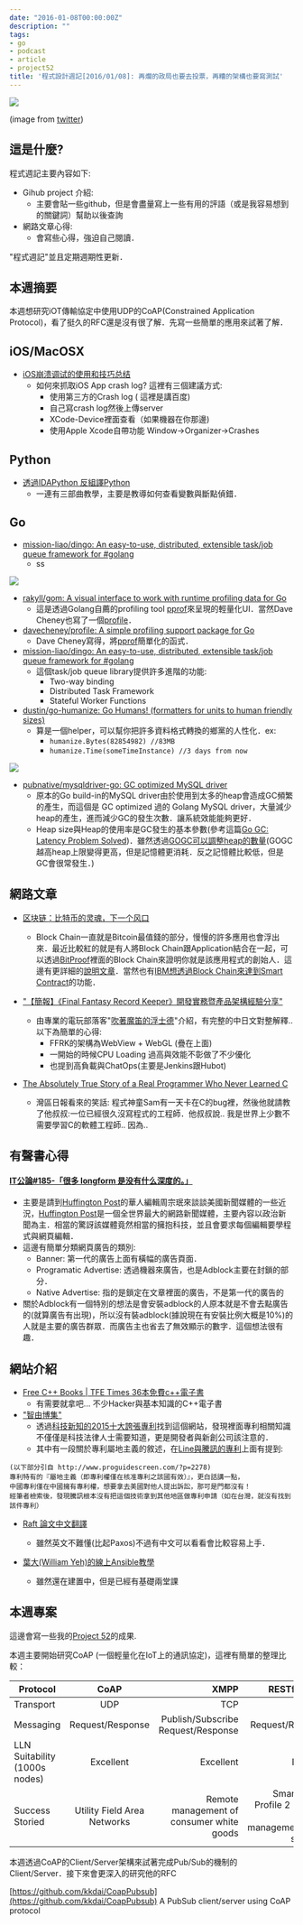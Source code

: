 ```yaml
---
date: "2016-01-08T00:00:00Z"
description: ""
tags:
- go
- podcast
- article
- project52
title: '程式設計週記[2016/01/08]: 再爛的政局也要去投票，再糟的架構也要寫測試'
---
```



![](https://pbs.twimg.com/media/CYEiJ8iWkAAabkd.jpg)


(image from [twitter](https://twitter.com/mdlayher/status/684866173209604096))

## 這是什麼?

程式週記主要內容如下:

- Gihub project 介紹:
	- 主要會貼一些github，但是會盡量寫上一些有用的評語（或是我容易想到的關鍵詞）幫助以後查詢
- 網路文章心得:
	- 會寫些心得，強迫自己閱讀．

"程式週記"並且定期週期性更新．

## 本週摘要

本週想研究iOT傳輸協定中使用UDP的CoAP(Constrained Application Protocol)，看了挺久的RFC還是沒有很了解．先寫一些簡單的應用來試著了解．

## iOS/MacOSX

- [iOS崩溃调试的使用和技巧总结](http://www.cocoachina.com/ios/20151218/14748.html)
	- 如何來抓取iOS App crash log? 這裡有三個建議方式:
		- 使用第三方的Crash log ( 這裡是講百度)
		- 自己寫crash log然後上傳server
		- XCode-Device裡面查看（如果機器在你那邊)
		- 使用Apple Xcode自帶功能 Window->Organizer->Crashes

## Python

- [透過IDAPython 反組譯Python](http://www.freebuf.com/tools/92107.html)
	- 一連有三部曲教學，主要是教導如何查看變數與斷點偵錯．

## Go

- [mission-liao/dingo: An easy-to-use, distributed, extensible task/job queue framework for #golang](https://github.com/mission-liao/dingo)
	- ss

![](https://camo.githubusercontent.com/d5004a9542c8771d07af7814b74e7c54f220100f/68747470733a2f2f676f6f676c6564726976652e636f6d2f686f73742f30427966536a64505673394d5a626b686a6555684d597a52546545452f676f6d2d73637265656e73686f742e706e67)

- [rakyll/gom: A visual interface to work with runtime profiling data for Go](https://github.com/rakyll/gom)
	- 這是透過Golang自薦的profiling tool [pprof](https://golang.org/pkg/net/http/pprof/)來呈現的輕量化UI．當然Dave Cheney也寫了一個[profile](http://dave.cheney.net/2013/07/07/introducing-profile-super-simple-profiling-for-go-programs)．
- [davecheney/profile: A simple profiling support package for Go](https://github.com/davecheney/profile)
	- Dave Cheney寫得，將[pprof](https://golang.org/pkg/net/http/pprof/)簡單化的函式．
- [mission-liao/dingo: An easy-to-use, distributed, extensible task/job queue framework for #golang](https://github.com/mission-liao/dingo)
	- 這個task/job queue library提供許多進階的功能:
		- Two-way binding
		- Distributed Task Framework 
		- Stateful Worker Functions
- [dustin/go-humanize: Go Humans! (formatters for units to human friendly sizes)](https://github.com/dustin/go-humanize)	
	- 算是一個helper，可以幫你把許多資料格式轉換的鄉黨的人性化．ex: 
		- `humanize.Bytes(82854982) //83MB` 
		- `humanize.Time(someTimeInstance) //3 days from now`


![](https://cloud.githubusercontent.com/assets/296795/12080839/72fcf55c-b268-11e5-9632-743ec07c2b80.png)

- [pubnative/mysqldriver-go:  GC optimized MySQL driver](https://github.com/pubnative/mysqldriver-go)
	- 原本的Go build-in的MySQL driver由於使用到太多的heap會造成GC頻繁的產生，而這個是 GC optimized 過的  Golang MySQL driver，大量減少heap的產生，進而減少GC的發生次數．讓系統效能能夠更好．
	- Heap size與Heap的使用率是GC發生的基本參數(參考這篇[Go GC: Latency Problem Solved](https://talks.golang.org/2015/go-gc.pdf))．雖然透過[GOGC可以調整heap的數量](https://blog.golang.org/go15gc)(GOGC越高heap上限變得更高，但是記憶體更消耗．反之記憶體比較低，但是GC會很常發生．)



## 網路文章

- [区块链：比特币的灵魂，下一个风口](http://36kr.com/p/5041713.html)  
	- Block Chain一直就是Bitcoin最值錢的部分，慢慢的許多應用也會浮出來．﻿最近比較紅的就是有人將Block Chain跟Application結合在一起，可以透過[BitProof](https://bitproof.io/)裡面的Block Chain來證明你就是該應用程式的創始人．這邊有更詳細的[說明文章](http://buzzorange.com/techorange/2015/04/02/meet-boost-vcs-youngest-ever-bitcoin-entrepreneur/)．當然也有[IBM想透過Block Chain來達到Smart Contract](http://www.wsj.com/articles/ibm-adapts-bitcoin-technology-for-smart-contracts-1442423444)的功能．
- ["【簡報】《Final Fantasy Record Keeper》開發實務暨產品架構經驗分享"](http://h9856.blogspot.tw/2016/01/final-fantasy-record-keeper.html)
	- 由專業的電玩部落客"[吹著魔笛的浮士德](http://h9856.blogspot.tw/)"介紹，有完整的中日文對整解釋.. 以下為簡單的心得:
		- FFRK的架構為WebView + WebGL (疊在上面)
		- 一開始的時候CPU Loading 過高與效能不彰做了不少優化
		- 也提到高負載與ChatOps(主要是Jenkins跟Hubot)
		
- [The Absolutely True Story of a Real Programmer Who Never Learned C](https://goo.gl/gKX9o3)
	- 灣區日報看來的笑話: 程式神童Sam有一天卡在C的bug裡，然後他就請教了他叔叔:一位已經很久沒寫程式的工程師．他叔叔說.. 我是世界上少數不需要學習C的軟體工程師.. 因為..				
	
## 有聲書心得

#### [IT公論#185-「很多 longform 是没有什么深度的。」](https://ipn.li/itgonglun/185/)
- 主要是請到[Huffington Post](http://www.huffingtonpost.com/)的華人編輯周宗珉來談談美國新聞媒體的一些近況，[Huffington Post](http://www.huffingtonpost.com/)是一個全世界最大的網路新聞媒體，主要內容以政治新聞為主．相當的驚訝該媒體竟然相當的擁抱科技，並且會要求每個編輯要學程式與網頁編輯． 
- 這邊有簡單分類網頁廣告的類別:
	- Banner: 第一代的廣告上面有橫幅的廣告頁面．
	- Programatic Advertise: 透過機器來廣告，也是Adblock主要在封鎖的部分．
	- Native Advertise: 指的是鎖定在文章裡面的廣告，不是第一代的廣告的
- 關於Adblock有一個特別的想法是會安裝adblock的人原本就是不會去點廣告的(就算廣告有出現)，所以沒有裝adblock(據說現在有安裝比例大概是10%)的人就是主要的廣告群眾．而廣告主也省去了無效顯示的數字．這個想法很有趣．

## 網站介紹

- [Free C++ Books | TFE Times 36本免費c++電子書](https://tfetimes.com/free-c-books/)
	- 有需要就拿吧... 不少Hacker與基本知識的C++電子書
- ["智由博集"](http://www.proguidescreen.com/﻿)
	- 透過[科技新知的2015十大誇張專利](http://cdn.technews.tw/2016/01/03/2015-ten-funny-taiwan-patent/)找到這個網站，發現裡面專利相關知識不僅僅是科技法律人士需要知道，更是開發者與新創公司該注意的．
	- 其中有一段關於專利屬地主義的敘述，在[Line與騰訊的專利](
http://www.proguidescreen.com/?p=2278)上面有提到:
		
```
(以下部分引自 http://www.proguidescreen.com/?p=2278)
專利特有的『屬地主義（即專利權僅在核准專利之該國有效）』，更白話講一點，
中國專利僅在中國擁有專利權，想要拿去美國對他人提出訴訟，那可是門都沒有！
經筆者檢索後，發現騰訊根本沒有把這個技術拿到其他地區做專利申請（如在台灣，就沒有找到該件專利）
```

- [Raft 論文中文翻譯](https://github.com/maemual/raft-zh_cn/blob/master/raft-zh_cn.md)
	- 雖然英文不難懂(比起Paxos)不過有中文可以看看會比較容易上手．
	
 
- [葉大(William Yeh)的線上Ansible教學](http://school.soft-arch.net/courses/ansible﻿)
	- 雖然還在建置中，但是已經有基礎兩堂課 	

	
## 本週專案

這邊會寫一些我的[Project 52](https://github.com/kkdai/project52)的成果.

本週主要開始研究CoAP (一個輕量化在IoT上的通訊協定)，這裡有簡單的整理比較：

| Protocol  |      CoAP      |  XMPP |RESTful HTTP | MQTT |
|----------|:-------------:|------:|------:|------:|
| Transport |  UDP | TCP| TCP | TCP |
| Messaging |    Request/Response    |   Publish/Subscribe Request/Response |   Request/Response |   Publish/Subscribe  |
| LLN Suitability (1000s nodes) | Excellent |    Excellent |    Excellent |    Excellent |
| Success Storied | Utility Field Area Networks |    Remote management of consumer white goods |    Smart Energy Profile 2 (premise energy management/home services) |    Extending enterprise messaging into IoT applications |


本週透過CoAP的Client/Server架構來試著完成Pub/Sub的機制的Client/Server．接下來會更深入的研究他的RFC

[https://github.com/kkdai/CoapPubsub](https://github.com/kkdai/CoapPubsub) A PubSub client/server using CoAP protocol 
